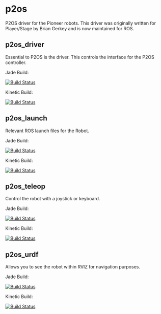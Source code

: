 p2os
====

P2OS driver for the Pioneer robots. This driver was originally written for Player/Stage by
Brian Gerkey and is now maintained for ROS.

p2os_driver
-----------

Essential to P2OS is the driver. This controls the interface for the P2OS controller. 

Jade Build:

[![Build Status](http://build.ros.org/job/Jbin_uT32__p2os_driver__ubuntu_trusty_i386__binary/1/badge/icon)](http://build.ros.org/job/Jbin_uT32__p2os_driver__ubuntu_trusty_i386__binary/1/)

Kinetic Build:

[![Build Status](http://build.ros.org/job/Ksrc_uX__p2os_driver__ubuntu_xenial__source/badge/icon)](http://build.ros.org/job/Ksrc_uX__p2os_driver__ubuntu_xenial__source/)

p2os_launch
-----------

Relevant ROS launch files for the Robot. 

Jade Build:

[![Build Status](http://build.ros.org/job/Jbin_uT32__p2os_launch__ubuntu_trusty_i386__binary/1/badge/icon)](http://build.ros.org/job/Jbin_uT32__p2os_launch__ubuntu_trusty_i386__binary/1/)

Kinetic Build:

[![Build Status](http://build.ros.org/job/Ksrc_uX__p2os_launch__ubuntu_xenial__source/badge/icon)](http://build.ros.org/job/Ksrc_uX__p2os_launch__ubuntu_xenial__source/)

p2os_teleop
-----------

Control the robot with a joystick or keyboard. 

Jade Build:

[![Build Status](http://build.ros.org/job/Jbin_uT32__p2os_teleop__ubuntu_trusty_i386__binary/1//badge/icon)](http://build.ros.org/job/Jbin_uT32__p2os_teleop__ubuntu_trusty_i386__binary/1/)

Kinetic Build:

[![Build Status](http://build.ros.org/job/Ksrc_uX__p2os_teleop__ubuntu_xenial__source/badge/icon)](http://build.ros.org/job/Ksrc_uX__p2os_teleop__ubuntu_xenial__source/)

p2os_urdf
---------

Allows you to see the robot within RVIZ for navigation purposes. 

Jade Build:

[![Build Status](http://build.ros.org/job/Jbin_uT32__p2os_urdf__ubuntu_trusty_i386__binary/1//badge/icon)](http://build.ros.org/job/Jbin_uT32__p2os_urdf__ubuntu_trusty_i386__binary/1/)

Kinetic Build:

[![Build Status](http://build.ros.org/job/Ksrc_uX__p2os_urdf__ubuntu_xenial__source/badge/icon)](http://build.ros.org/job/Ksrc_uX__p2os_urdf__ubuntu_xenial__source)
